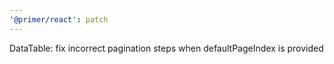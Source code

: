 ```yaml
---
'@primer/react': patch
---
```


DataTable: fix incorrect pagination steps when defaultPageIndex is provided

<!-- Changed components: DataTable -->